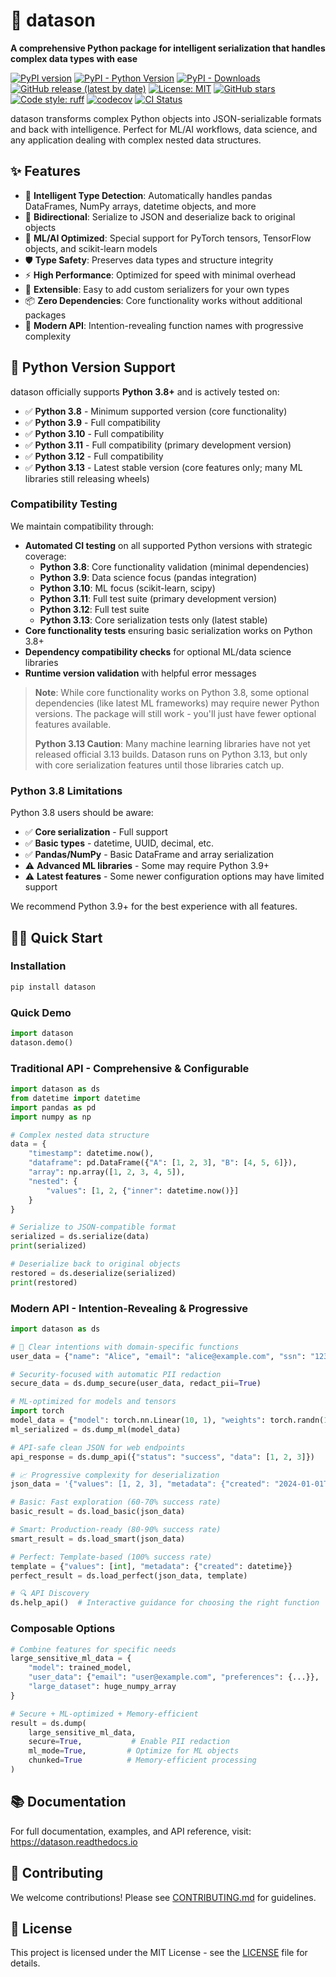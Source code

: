 # 🚀 datason

**A comprehensive Python package for intelligent serialization that handles complex data types with ease**

[![PyPI version](https://img.shields.io/pypi/v/datason.svg)](https://pypi.org/project/datason/)
[![PyPI - Python Version](https://img.shields.io/pypi/pyversions/datason)](https://pypi.org/project/datason/)
[![PyPI - Downloads](https://img.shields.io/pypi/dm/datason)](https://pypi.org/project/datason/)
[![GitHub release (latest by date)](https://img.shields.io/github/v/release/danielendler/datason)](https://github.com/danielendler/datason/releases)
[![License: MIT](https://img.shields.io/badge/License-MIT-yellow.svg)](https://opensource.org/licenses/MIT)
[![GitHub stars](https://img.shields.io/github/stars/danielendler/datason?style=social)](https://github.com/danielendler/datason)
[![Code style: ruff](https://img.shields.io/endpoint?url=https://raw.githubusercontent.com/astral-sh/ruff/main/assets/badge/v2.json)](https://github.com/astral-sh/ruff)
[![codecov](https://codecov.io/github/danielendler/datason/graph/badge.svg?token=UYL9LvVb8O)](https://codecov.io/github/danielendler/datason)
[![CI Status](https://img.shields.io/github/actions/workflow/status/danielendler/datason/ci.yml?branch=main)](https://github.com/danielendler/datason/actions)

datason transforms complex Python objects into JSON-serializable formats and back with intelligence. Perfect for ML/AI workflows, data science, and any application dealing with complex nested data structures.

## ✨ Features

- 🧠 **Intelligent Type Detection**: Automatically handles pandas DataFrames, NumPy arrays, datetime objects, and more
- 🔄 **Bidirectional**: Serialize to JSON and deserialize back to original objects
- 🚀 **ML/AI Optimized**: Special support for PyTorch tensors, TensorFlow objects, and scikit-learn models  
- 🛡️ **Type Safety**: Preserves data types and structure integrity
- ⚡ **High Performance**: Optimized for speed with minimal overhead
- 🔌 **Extensible**: Easy to add custom serializers for your own types
- 📦 **Zero Dependencies**: Core functionality works without additional packages
- 🎯 **Modern API**: Intention-revealing function names with progressive complexity

## 🐍 Python Version Support

datason officially supports **Python 3.8+** and is actively tested on:

- ✅ **Python 3.8** - Minimum supported version (core functionality)
- ✅ **Python 3.9** - Full compatibility  
- ✅ **Python 3.10** - Full compatibility
- ✅ **Python 3.11** - Full compatibility (primary development version)
- ✅ **Python 3.12** - Full compatibility
- ✅ **Python 3.13** - Latest stable version (core features only; many ML libraries still releasing wheels)

### Compatibility Testing

We maintain compatibility through:
- **Automated CI testing** on all supported Python versions with strategic coverage:
  - **Python 3.8**: Core functionality validation (minimal dependencies)
  - **Python 3.9**: Data science focus (pandas integration)
  - **Python 3.10**: ML focus (scikit-learn, scipy)
  - **Python 3.11**: Full test suite (primary development version)
  - **Python 3.12**: Full test suite
  - **Python 3.13**: Core serialization tests only (latest stable)
- **Core functionality tests** ensuring basic serialization works on Python 3.8+
- **Dependency compatibility checks** for optional ML/data science libraries
- **Runtime version validation** with helpful error messages

> **Note**: While core functionality works on Python 3.8, some optional dependencies (like latest ML frameworks) may require newer Python versions. The package will still work - you'll just have fewer optional features available.
>
> **Python 3.13 Caution**: Many machine learning libraries have not yet released official 3.13 builds. Datason runs on Python 3.13, but only with core serialization features until those libraries catch up.

### Python 3.8 Limitations

Python 3.8 users should be aware:
- ✅ **Core serialization** - Full support
- ✅ **Basic types** - datetime, UUID, decimal, etc.
- ✅ **Pandas/NumPy** - Basic DataFrame and array serialization
- ⚠️ **Advanced ML libraries** - Some may require Python 3.9+
- ⚠️ **Latest features** - Some newer configuration options may have limited support

We recommend Python 3.9+ for the best experience with all features.

## 🏃‍♂️ Quick Start

### Installation

```bash
pip install datason
```

### Quick Demo

```python
import datason
datason.demo()
```

### Traditional API - Comprehensive & Configurable

```python
import datason as ds
from datetime import datetime
import pandas as pd
import numpy as np

# Complex nested data structure
data = {
    "timestamp": datetime.now(),
    "dataframe": pd.DataFrame({"A": [1, 2, 3], "B": [4, 5, 6]}),
    "array": np.array([1, 2, 3, 4, 5]),
    "nested": {
        "values": [1, 2, {"inner": datetime.now()}]
    }
}

# Serialize to JSON-compatible format
serialized = ds.serialize(data)
print(serialized)

# Deserialize back to original objects
restored = ds.deserialize(serialized)
print(restored)
```

### Modern API - Intention-Revealing & Progressive

```python
import datason as ds

# 🎯 Clear intentions with domain-specific functions
user_data = {"name": "Alice", "email": "alice@example.com", "ssn": "123-45-6789"}

# Security-focused with automatic PII redaction
secure_data = ds.dump_secure(user_data, redact_pii=True)

# ML-optimized for models and tensors
import torch
model_data = {"model": torch.nn.Linear(10, 1), "weights": torch.randn(10, 1)}
ml_serialized = ds.dump_ml(model_data)

# API-safe clean JSON for web endpoints
api_response = ds.dump_api({"status": "success", "data": [1, 2, 3]})

# 📈 Progressive complexity for deserialization
json_data = '{"values": [1, 2, 3], "metadata": {"created": "2024-01-01T12:00:00"}}'

# Basic: Fast exploration (60-70% success rate)
basic_result = ds.load_basic(json_data)

# Smart: Production-ready (80-90% success rate)  
smart_result = ds.load_smart(json_data)

# Perfect: Template-based (100% success rate)
template = {"values": [int], "metadata": {"created": datetime}}
perfect_result = ds.load_perfect(json_data, template)

# 🔍 API Discovery
ds.help_api()  # Interactive guidance for choosing the right function
```

### Composable Options

```python
# Combine features for specific needs
large_sensitive_ml_data = {
    "model": trained_model,
    "user_data": {"email": "user@example.com", "preferences": {...}},
    "large_dataset": huge_numpy_array
}

# Secure + ML-optimized + Memory-efficient
result = ds.dump(
    large_sensitive_ml_data,
    secure=True,           # Enable PII redaction
    ml_mode=True,         # Optimize for ML objects
    chunked=True          # Memory-efficient processing
)
```

## 📚 Documentation

For full documentation, examples, and API reference, visit: https://datason.readthedocs.io

## 🤝 Contributing

We welcome contributions! Please see [CONTRIBUTING.md](CONTRIBUTING.md) for guidelines.

## 📄 License

This project is licensed under the MIT License - see the [LICENSE](LICENSE) file for details.
